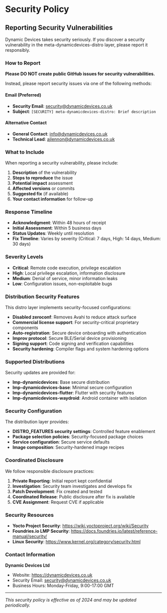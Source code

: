 # Security Policy

## Reporting Security Vulnerabilities

Dynamic Devices takes security seriously. If you discover a security vulnerability in the meta-dynamicdevices-distro layer, please report it responsibly.

### How to Report

**Please DO NOT create public GitHub issues for security vulnerabilities.**

Instead, please report security issues via one of the following methods:

#### Email (Preferred)
- **Security Email**: security@dynamicdevices.co.uk
- **Subject**: `[SECURITY] meta-dynamicdevices-distro: Brief description`

#### Alternative Contact
- **General Contact**: info@dynamicdevices.co.uk
- **Technical Lead**: ajlennon@dynamicdevices.co.uk

### What to Include

When reporting a security vulnerability, please include:

1. **Description** of the vulnerability
2. **Steps to reproduce** the issue
3. **Potential impact** assessment
4. **Affected versions** or commits
5. **Suggested fix** (if available)
6. **Your contact information** for follow-up

### Response Timeline

- **Acknowledgment**: Within 48 hours of receipt
- **Initial Assessment**: Within 5 business days
- **Status Updates**: Weekly until resolution
- **Fix Timeline**: Varies by severity (Critical: 7 days, High: 14 days, Medium: 30 days)

### Severity Levels

- **Critical**: Remote code execution, privilege escalation
- **High**: Local privilege escalation, information disclosure
- **Medium**: Denial of service, minor information leaks
- **Low**: Configuration issues, non-exploitable bugs

### Distribution Security Features

This distro layer implements security-focused configurations:

- **Disabled zeroconf**: Removes Avahi to reduce attack surface
- **Commercial license support**: For security-critical proprietary components
- **Auto-registration**: Secure device onboarding with authentication
- **Improv protocol**: Secure BLE/Serial device provisioning
- **Signing support**: Code signing and verification capabilities
- **Security hardening**: Compiler flags and system hardening options

### Supported Distributions

Security updates are provided for:

- **lmp-dynamicdevices**: Base secure distribution
- **lmp-dynamicdevices-base**: Minimal secure configuration
- **lmp-dynamicdevices-flutter**: Flutter with security features
- **lmp-dynamicdevices-waydroid**: Android container with isolation

### Security Configuration

The distribution layer provides:

- **DISTRO_FEATURES security settings**: Controlled feature enablement
- **Package selection policies**: Security-focused package choices
- **Service configuration**: Secure service defaults
- **Image composition**: Security-hardened image recipes

### Coordinated Disclosure

We follow responsible disclosure practices:

1. **Private Reporting**: Initial report kept confidential
2. **Investigation**: Security team investigates and develops fix
3. **Patch Development**: Fix created and tested
4. **Coordinated Release**: Public disclosure after fix is available
5. **CVE Assignment**: Request CVE if applicable

### Security Resources

- **Yocto Project Security**: https://wiki.yoctoproject.org/wiki/Security
- **Foundries.io LMP Security**: https://docs.foundries.io/latest/reference-manual/security/
- **Linux Security**: https://www.kernel.org/category/security.html

### Contact Information

**Dynamic Devices Ltd**
- Website: https://dynamicdevices.co.uk
- Security Email: security@dynamicdevices.co.uk
- Business Hours: Monday-Friday, 9:00-17:00 GMT

---

*This security policy is effective as of 2024 and may be updated periodically.*

